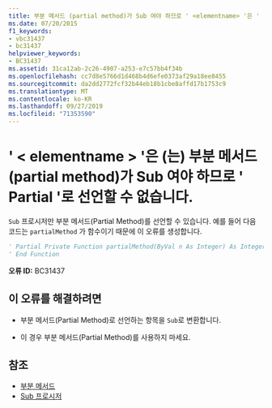 ```yaml
---
title: 부분 메서드 (partial method)가 Sub 여야 하므로 ' <elementname> '은 ' Partial '로 선언할 수 없습니다.
ms.date: 07/20/2015
f1_keywords:
- vbc31437
- bc31437
helpviewer_keywords:
- BC31437
ms.assetid: 31ca12ab-2c26-4907-a253-e7c57bb4f34b
ms.openlocfilehash: cc7d8e5766d1d468b4d6efe0373af29a18ee8455
ms.sourcegitcommit: da2dd2772fcf32b44eb18b1cbe8affd17b1753c9
ms.translationtype: MT
ms.contentlocale: ko-KR
ms.lasthandoff: 09/27/2019
ms.locfileid: "71353590"
---
```

# <a name="elementname-cannot-be-declared-partial-because-partial-methods-must-be-subs"></a>' \< elementname > '은 (는) 부분 메서드 (partial method)가 Sub 여야 하므로 ' Partial '로 선언할 수 없습니다.
`Sub` 프로시저만 부분 메서드(Partial Method)를 선언할 수 있습니다. 예를 들어 다음 코드는 `partialMethod` 가 함수이기 때문에 이 오류를 생성합니다.  
  
```vb  
' Partial Private Function partialMethod(ByVal n As Integer) As Integer  
' End Function  
```  
  
 **오류 ID:** BC31437  
  
## <a name="to-correct-this-error"></a>이 오류를 해결하려면  
  
- 부분 메서드(Partial Method)로 선언하는 항목을 `Sub`로 변환합니다.  
  
- 이 경우 부분 메서드(Partial Method)를 사용하지 마세요.  
  
## <a name="see-also"></a>참조

- [부분 메서드](../../visual-basic/programming-guide/language-features/procedures/partial-methods.md)
- [Sub 프로시저](../../visual-basic/programming-guide/language-features/procedures/sub-procedures.md)
